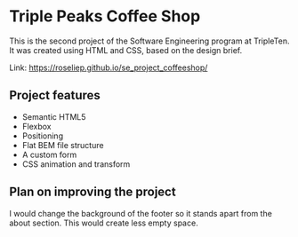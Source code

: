 # Triple Peaks Coffee Shop

This is the second project of the Software Engineering program at TripleTen. It was created using HTML and CSS, based on the design brief.

Link: https://roseliep.github.io/se_project_coffeeshop/

## Project features

- Semantic HTML5
- Flexbox
- Positioning
- Flat BEM file structure
- A custom form
- CSS animation and transform

## Plan on improving the project

I would change the background of the footer so it stands apart from the about section. This would create less empty space. 
